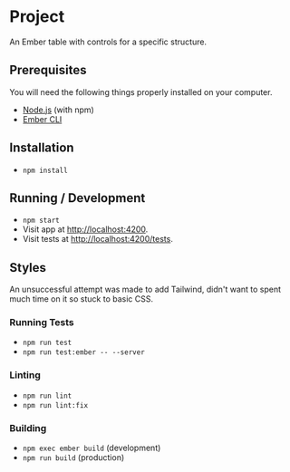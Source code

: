 # Project

An Ember table with controls for a specific structure.

## Prerequisites

You will need the following things properly installed on your computer.

- [Node.js](https://nodejs.org/) (with npm)
- [Ember CLI](https://cli.emberjs.com/release/)

## Installation

- `npm install`

## Running / Development

- `npm start`
- Visit app at [http://localhost:4200](http://localhost:4200).
- Visit tests at [http://localhost:4200/tests](http://localhost:4200/tests).

## Styles

An unsuccessful attempt was made to add Tailwind, didn't want to spent much time on it so stuck to basic CSS.

### Running Tests

- `npm run test`
- `npm run test:ember -- --server`

### Linting

- `npm run lint`
- `npm run lint:fix`

### Building

- `npm exec ember build` (development)
- `npm run build` (production)
